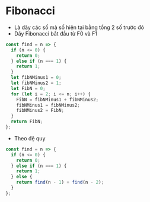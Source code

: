 # Fibonacci
- Là dãy các số mà số hiện tại bằng tổng 2 số trước đó
- Dãy Fibonacci bắt đầu từ F0 và F1

```js title=vongfor
const find = n => {
  if (n <= 0) {
    return 0;
  } else if (n === 1) {
    return 1;
  }
  let fibNMinus1 = 0;
  let fibNMinus2 = 1;
  let FibN = 0;
  for (let i = 2; i <= n; i++) {
    FibN = fibNMinus1 + fibNMinus2;
    fibNMinus1 = fibNMinus2;
    fibNMinus2 = FibN;
  }
  return FibN;
};
```
- Theo đệ quy
```js
const find = n => {
  if (n <= 0) {
    return 0;
  } else if (n === 1) {
    return 1;
  } else {
    return find(n - 1) + find(n - 2);
  }
};
```